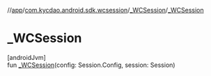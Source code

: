 //[app](../../../index.md)/[com.kycdao.android.sdk.wcsession](../index.md)/[_WCSession](index.md)/[_WCSession](_-w-c-session.md)

# _WCSession

[androidJvm]\
fun [_WCSession](_-w-c-session.md)(config: Session.Config, session: Session)
